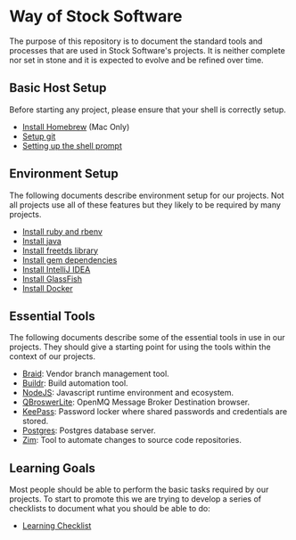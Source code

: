 # Way of Stock Software

The purpose of this repository is to document the standard tools and processes that are used
in Stock Software's projects. It is neither complete nor set in stone and it is expected to
evolve and be refined over time.

## Basic Host Setup

Before starting any project, please ensure that your shell is correctly setup.

* [Install Homebrew](InstallHomebrew.md) (Mac Only)
* [Setup git](SetupGit.md)
* [Setting up the shell prompt](SetupShellPrompt.md)

## Environment Setup

The following documents describe environment setup for our projects. Not all projects use all of these
features but they likely to be required by many projects.

* [Install ruby and rbenv](InstallRuby.md)
* [Install java](InstallJava.md)
* [Install freetds library](InstallFreeTDS.md)
* [Install gem dependencies](InstallGemDependencies.md)
* [Install IntelliJ IDEA](InstallIntellijIDEA.md)
* [Install GlassFish](InstallGlassFish.md)
* [Install Docker](InstallDocker.md)

## Essential Tools

The following documents describe some of the essential tools in use in our projects. They should give a starting
point for using the tools within the context of our projects.

* [Braid](HowToBraid.md): Vendor branch management tool.
* [Buildr](HowToBuildr.md): Build automation tool.
* [NodeJS](HowToNodeJS.md): Javascript runtime environment and ecosystem.
* [QBroswerLite](QBrowserLite.md): OpenMQ Message Broker Destination browser.
* [KeePass](KeePass.md): Password locker where shared passwords and credentials are stored.
* [Postgres](InstallPostgres.md): Postgres database server.
* [Zim](Zim.md): Tool to automate changes to source code repositories.

## Learning Goals

Most people should be able to perform the basic tasks required by our projects. To start to promote this
we are trying to develop a series of checklists to document what you should be able to do:

* [Learning Checklist](LearningChecklist.md)
